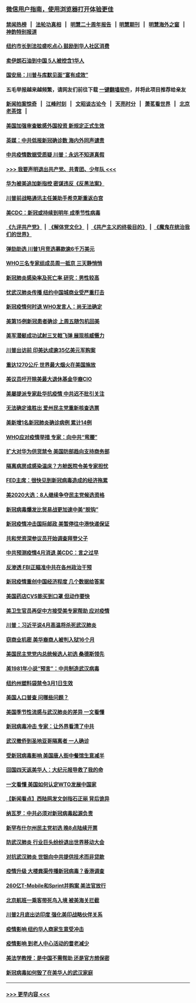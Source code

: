 ### [微信用户指南，使用浏览器打开体验更佳](https://github.com/gfw-breaker/banned-news1/blob/master/indexes/wechat-guide.md?t=0)
#### [禁闻热榜](热点新闻.md?t=0)  &nbsp;&nbsp;|&nbsp;&nbsp; [法轮功真相](https://github.com/gfw-breaker/truth/blob/master/README.md?t=0) &nbsp;&nbsp;|&nbsp;&nbsp; [明慧二十周年报告](https://github.com/gfw-breaker/mh-reports/blob/master/README.md?t=0) &nbsp;&nbsp;|&nbsp;&nbsp;[明慧期刊](https://github.com/gfw-breaker/mh-qikan) &nbsp;&nbsp;|&nbsp;&nbsp; [明慧海外之窗](https://github.com/gfw-breaker/mh-news/blob/master/README.md?t=0) &nbsp;&nbsp;|&nbsp;&nbsp; [神韵特别报道](https://github.com/gfw-breaker/mh-news/blob/master/shenyun.md?t=0)
#### [纽约市长到法拉盛吃点心  鼓励到华人社区消费](../pages/nsc412/n11868197.md?t=02141633) 
#### [卖伊朗石油到中国  5人被控含1华人](../pages/nsc412/n11867988.md?t=02141633) 
#### [国安局：川普与库默见面“富有成效”](../pages/nsc412/n11867976.md?t=02141633) 
#### 五毛举报越来越频繁，请网友们前往下载 [一键翻墙软件](https://github.com/gfw-breaker/ssr-accounts)，并将此项目推荐给亲友
#### [新闻拍案惊奇](https://github.com/gfw-breaker/banned-news1/blob/master/pages/link4.md) &nbsp;&nbsp;|&nbsp;&nbsp; [江峰时刻](https://github.com/gfw-breaker/banned-news1/blob/master/pages/link4.md) &nbsp;&nbsp;|&nbsp;&nbsp; [文昭谈古论今](https://github.com/gfw-breaker/banned-news1/blob/master/pages/link4.md) &nbsp;&nbsp;|&nbsp;&nbsp; [天亮时分](https://github.com/gfw-breaker/banned-news1/blob/master/pages/link4.md) &nbsp;&nbsp;|&nbsp;&nbsp; [萧茗看世界](https://github.com/gfw-breaker/banned-news1/blob/master/pages/link4.md) &nbsp;&nbsp;|&nbsp;&nbsp; [北京老茶馆](https://github.com/gfw-breaker/banned-news1/blob/master/pages/link4.md) &nbsp;&nbsp;|&nbsp;&nbsp; 
#### [美国加强审查敏感外国投资 新规定正式生效](../pages/nsc412/n11868041.md?t=02141633) 
#### [英媒：中共低报新冠确诊数 海内外同声谴责](../pages/nsc412/n11867421.md?t=02141633) 
#### [中共疫情数据受质疑 川普：永远不知道真假](../pages/nsc412/n11867195.md?t=02141633) 
#### [>>> 我要声明退出共产党、共青团、少年队 <<<](https://github.com/begood0513/goodnews/blob/master/quit/letter.md) 
#### [华为被美追加新指控 密谋违反《反黑法案》](../pages/nsc412/n11867191.md?t=02141633) 
#### [川普前战略通讯主任兼助手希克斯重返白宫](../pages/nsc412/n11867104.md?t=02141633) 
#### [美CDC：新冠或持续到明年 成季节性病毒](../pages/nsc412/n11867279.md?t=02141633) 
#### [《九评共产党》](https://github.com/begood0513/9ping.md/blob/master/README.md) &nbsp;|&nbsp; [《解体党文化》](../../../../jtdwh.md/blob/master/README.md)  &nbsp;|&nbsp; [《共产主义的终极目的》](../../../../gczydzjmd.md/blob/master/README.md) &nbsp;|&nbsp; [《魔鬼在统治我们的世界》](../../../../mgztzwmdsj.md/blob/master/README.md) 
#### [弹劾助选 川普1月竞选募款逾6千万美元](../pages/nsc412/n11866950.md?t=02141633) 
#### [WHO三名专家组成员周一抵京 三天静悄悄](../pages/nsc412/n11866947.md?t=02141633) 
#### [新冠肺炎感染率及死亡率 研究：男性较高](../pages/nsc412/n11866956.md?t=02141633) 
#### [忧武汉肺炎传播 纽约中国城商业受严重打击](../pages/nsc412/n11866902.md?t=02141633) 
#### [新冠疫情何时退 WHO发言人：尚无法确定](../pages/nsc412/n11866864.md?t=02141633) 
#### [美第15例新冠患者确诊 上周五随包机回美](../pages/nsc412/n11866852.md?t=02141633) 
#### [美军潜艇成功试射三叉戟飞弹 展现核威慑力](../pages/nsc412/n11866046.md?t=02141633) 
#### [川普出访前 印美达成逾35亿美元军购案](../pages/nsc412/n11865444.md?t=02141633) 
#### [重达1270公斤 世界最大烟火在美国施放](../pages/nsc412/n11865198.md?t=02141633) 
#### [美议员吁开除美最大退休基金华裔CIO](../pages/nsc412/n11865230.md?t=02141633) 
#### [美屡提派专家赴华抗疫情 中共迟不批引关注](../pages/nsc412/n11864719.md?t=02141633) 
#### [无法确定谁胜出 爱州民主党重新核查选票](../pages/nsc412/n11864830.md?t=02141633) 
#### [美新增1名新冠肺炎确诊病例 累计14例](../pages/nsc412/n11864893.md?t=02141633) 
#### [WHO应对疫情举措 专家：向中共“弯腰”](../pages/nsc412/n11864727.md?t=02141633) 
#### [扩大对华为供货禁令 美国防部趋向支持商务部](../pages/nsc412/n11864773.md?t=02141633) 
#### [隔离病房成感染温床？方舱医院令美专家担忧](../pages/nsc412/n11864575.md?t=02141633) 
#### [FED主席：很快见到新冠病毒造成的经济拖累](../pages/nsc412/n11864507.md?t=02141633) 
#### [美2020大选：8人继续争夺民主党候选资格](../pages/nsc412/n11864327.md?t=02141633) 
#### [新冠病毒爆发比贸易战更加速中美“脱钩”](../pages/nsc412/n11864470.md?t=02141633) 
#### [新冠疫情冲击国际邮政 美暂停往中港快递保证](../pages/nsc412/n11864207.md?t=02141633) 
#### [共和党资深参议员开始调查拜登父子](../pages/nsc412/n11863984.md?t=02141633) 
#### [中共预测疫情4月消退 美CDC：言之过早](../pages/nsc412/n11864310.md?t=02141633) 
#### [反渗透 FBI正瞄准中共在各州政治干预](../pages/nsc412/n11864300.md?t=02141633) 
#### [新冠疫情重创中国经济程度 几个数据给答案](../pages/nsc412/n11864203.md?t=02141633) 
#### [美国药店CVS能买到口罩 但动作要快](../pages/nsc412/n11862438.md?t=02141633) 
#### [美卫生官员再促中方接受美专家帮助 应对疫情](../pages/nsc412/n11864043.md?t=02141633) 
#### [川普：习近平说4月高温将杀死武汉肺炎](../pages/nsc412/n11860814.md?t=02141633) 
#### [窃商业机密 美华裔商人被判入狱16个月](../pages/nsc412/n11863911.md?t=02141633) 
#### [美国民主党党内总统候选人初选 桑德斯领先](../pages/nsc412/n11863475.md?t=02141633) 
#### [美1981年小说“预言”：中共制造武汉病毒](../pages/nsc412/n11863306.md?t=02141633) 
#### [纽约州塑料袋禁令3月1日生效](../pages/nsc412/n11862832.md?t=02141633) 
#### [美国人口普查  问哪些问题？](../pages/nsc412/n11862808.md?t=02141633) 
#### [美国季节性流感与武汉肺炎的差异 一文看懂](../pages/nsc412/n11862428.md?t=02141633) 
#### [新冠病毒冲击 专家：让外界看清了中共](../pages/nsc412/n11862280.md?t=02141633) 
#### [武汉撤侨到圣地亚哥隔离者 一人确诊](../pages/nsc412/n11862460.md?t=02141633) 
#### [受新冠病毒影响 美国唐人街中餐馆生意减半](../pages/nsc412/n11861940.md?t=02141633) 
#### [回国四天返美华人：大纪元报导救了我的命](../pages/nsc412/n11862181.md?t=02141633) 
#### [一文看懂 美国如何认定WTO发展中国家](../pages/nsc412/n11862051.md?t=02141633) 
#### [【新闻看点】西陆网发文剑指石正丽 背后诡异](../pages/nsc412/n11861792.md?t=02141633) 
#### [纳瓦罗：中共必须对新冠病毒起源负责](../pages/nsc412/n11861810.md?t=02141633) 
#### [新罕布什尔州民主党初选 晚8点陆续开票](../pages/nsc412/n11861872.md?t=02141633) 
#### [防武汉肺炎 行业巨头纷纷退出世界移动大会](../pages/nsc412/n11861795.md?t=02141633) 
#### [对抗武汉肺炎 世银向中共提供技术而非贷款](../pages/nsc412/n11861652.md?t=02141633) 
#### [疫情升级 大楼粪渠传播新冠病毒？香港调查](../pages/nsc412/n11861556.md?t=02141633) 
#### [260亿T-Mobile和Sprint并购案 美法官放行](../pages/nsc412/n11861511.md?t=02141633) 
#### [北京航班一乘客带死鸟入境 被美海关拦截](../pages/nsc412/n11861317.md?t=02141633) 
#### [川普2月底出访印度 强化美印战略伙伴关系](../pages/nsc412/n11860557.md?t=02141633) 
#### [疫情影响  纽约华人商家生意受冲击](../pages/nsc412/n11860284.md?t=02141633) 
#### [疫情影响  到老人中心活动的耆老减少](../pages/nsc412/n11860199.md?t=02141633) 
#### [美法学教授：是中国不需帮助 还是官方想保密](../pages/nsc412/n11859492.md?t=02141633) 
#### [新冠病毒如何毁了在美华人的武汉家庭](../pages/nsc412/n11859524.md?t=02141633) 

----
#### [ >>> 更早内容 <<< ](../indexes/nsc412-earlier.md)
